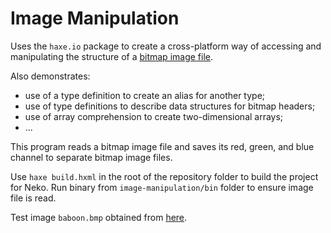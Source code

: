 # Image Manipulation

Uses the `haxe.io` package to create a cross-platform way of accessing and manipulating the structure of a [bitmap image file](https://en.wikipedia.org/wiki/BMP_file_format).

Also demonstrates:

* use of a type definition to create an alias for another type;
* use of type definitions to describe data structures for bitmap headers;
* use of array comprehension to create two-dimensional arrays;
* ...

This program reads a bitmap image file and saves its red, green, and blue channel to separate bitmap image files.

Use `haxe build.hxml` in the root of the repository folder to build the project for Neko. Run binary from `image-manipulation/bin` folder to ensure image file is read.

Test image `baboon.bmp` obtained from [here](http://www.hlevkin.com/TestImages/classic.htm).